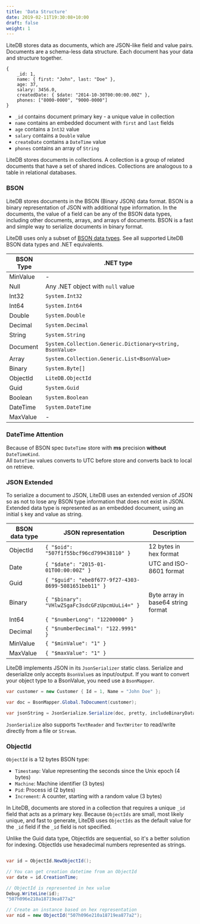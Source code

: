 ```yaml
---
title: 'Data Structure'
date: 2019-02-11T19:30:08+10:00
draft: false
weight: 1
---
```


LiteDB stores data as documents, which are JSON-like field and value pairs. Documents are a schema-less data structure. Each document has your data and structure together.

```JS
{
    _id: 1,
    name: { first: "John", last: "Doe" },
    age: 37,
    salary: 3456.0,
    createdDate: { $date: "2014-10-30T00:00:00.00Z" },
    phones: ["8000-0000", "9000-0000"]
}
```

- `_id` contains document primary key - a unique value in collection
- `name` contains an embedded document with `first` and `last` fields
- `age` contains a `Int32` value
- `salary` contains a `Double` value
- `createDate` contains a `DateTime` value
- `phones` contains an array of `String`

LiteDB stores documents in collections. A collection is a group of related documents that have a set of shared indices. Collections are analogous to a table in relational databases.

### BSON

LiteDB stores documents in the BSON (Binary JSON) data format. BSON is a binary representation of JSON with additional type information. In the documents, the value of a field can be any of the BSON data types, including other documents, arrays, and arrays of documents. BSON is a fast and simple way to serialize documents in binary format.

LiteDB uses only a subset of [BSON data types](http://bsonspec.org/spec.html). See all supported LiteDB BSON data types and .NET equivalents.

|BSON Type |.NET type                                                   |
|----------|------------------------------------------------------------|
|MinValue  |-                                                           |
|Null      |Any .NET object with `null` value                           |
|Int32     |`System.Int32`                                              |
|Int64     |`System.Int64`                                              |
|Double    |`System.Double`                                             |
|Decimal   |`System.Decimal`                                            |
|String    |`System.String`                                             |
|Document  |`System.Collection.Generic.Dictionary<string, BsonValue>`   |
|Array     |`System.Collection.Generic.List<BsonValue>`                 |
|Binary    |`System.Byte[]`                                             |
|ObjectId  |`LiteDB.ObjectId`                                           |
|Guid      |`System.Guid`                                               |
|Boolean   |`System.Boolean`                                            |
|DateTime  |`System.DateTime`                                           |
|MaxValue  |-                                                           |

### DateTime Attention
Because of BSON spec `DateTime` store with **ms** precision **without** `DateTimeKind`.<br>
All `DateTime` values converts to UTC before store and converts back to local on retrieve.

### JSON Extended

To serialize a document to JSON, LiteDB uses an extended version of JSON so as not to lose any BSON type information that does not exist in JSON. Extended data type is represented as an embedded document, using an initial `$` key and value as string.

|BSON data type|JSON representation                                   |Description                        |
|--------------|------------------------------------------------------|-----------------------------------|
|ObjectId      |`{ "$oid": "507f1f55bcf96cd799438110" }`              |12 bytes in hex format             |
|Date          |`{ "$date": "2015-01-01T00:00:00Z" }`                 |UTC and ISO-8601 format            |
|Guid          |`{ "$guid": "ebe8f677-9f27-4303-8699-5081651beb11" }` |                                   |
|Binary        |`{ "$binary": "VHlwZSgaFc3sdcGFzUpcmUuLi4=" }`        |Byte array in base64 string format |
|Int64         |`{ "$numberLong": "12200000" }`                       |                                   |
|Decimal       |`{ "$numberDecimal": "122.9991" }`                    |                                   |
|MinValue      |`{ "$minValue": "1" }`                                |                                   |
|MaxValue      |`{ "$maxValue": "1" }`                                |                                   |

LiteDB implements JSON in its `JsonSerializer` static class. Serialize and deserialize only accepts `BsonValue`s as input/output. If you want to convert your object type to a BsonValue, you need use a `BsonMapper`.

```C#
var customer = new Customer { Id = 1, Name = "John Doe" };

var doc = BsonMapper.Global.ToDocument(customer);

var jsonString = JsonSerialize.Serialize(doc, pretty, includeBinaryData);
```

`JsonSerialize` also supports `TextReader` and `TextWriter` to read/write directly from a file or `Stream`.

### ObjectId

`ObjectId` is a 12 bytes BSON type:

- `Timestamp`: Value representing the seconds since the Unix epoch (4 bytes)
- `Machine`: Machine identifier (3 bytes)  
- `Pid`: Process id (2 bytes)
- `Increment`: A counter, starting with a random value (3 bytes)

In LiteDB, documents are stored in a collection that requires a unique `_id` field that acts as a primary key. Because `ObjectIds` are small, most likely unique, and fast to generate, LiteDB uses `ObjectIds` as the default value for the `_id` field if the `_id` field is not specified.

Unlike the Guid data type, ObjectIds are sequential, so it's a better solution for indexing. ObjectIds use hexadecimal numbers represented as strings.

```C#

var id = ObjectId.NewObjectId();

// You can get creation datetime from an ObjectId
var date = id.CreationTime;

// ObjectId is represented in hex value
Debug.WriteLine(id);
"507h096e210a18719ea877a2"

// Create an instance based on hex representation
var nid = new ObjectId("507h096e210a18719ea877a2");
```